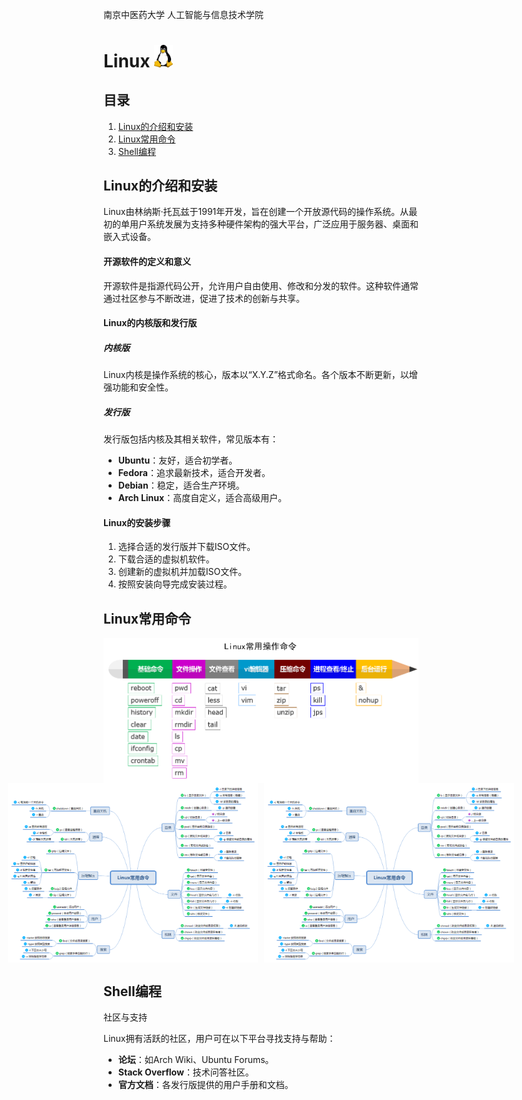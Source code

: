 南京中医药大学 人工智能与信息技术学院

# Linux <img src="figures/linux.logo.png" alt="图标" style="width:30px;" />

## 目录  

1. [Linux的介绍和安装](#Linux的介绍和安装)
2. [Linux常用命令](#Linux常用命令)
3. [Shell编程](#Shell编程)



## Linux的介绍和安装

Linux由林纳斯·托瓦兹于1991年开发，旨在创建一个开放源代码的操作系统。从最初的单用户系统发展为支持多种硬件架构的强大平台，广泛应用于服务器、桌面和嵌入式设备。  

#### 开源软件的定义和意义  

开源软件是指源代码公开，允许用户自由使用、修改和分发的软件。这种软件通常通过社区参与不断改进，促进了技术的创新与共享。  

#### Linux的内核版和发行版  

##### 内核版  

Linux内核是操作系统的核心，版本以“X.Y.Z”格式命名。各个版本不断更新，以增强功能和安全性。  

##### 发行版  

发行版包括内核及其相关软件，常见版本有：  

- **Ubuntu**：友好，适合初学者。  
- **Fedora**：追求最新技术，适合开发者。  
- **Debian**：稳定，适合生产环境。  
- **Arch Linux**：高度自定义，适合高级用户。  

#### Linux的安装步骤  

1. 选择合适的发行版并下载ISO文件。  
2. 下载合适的虚拟机软件。  
3. 创建新的虚拟机并加载ISO文件。  
4. 按照安装向导完成安装过程。  



## Linux常用命令

<div style="display: flex; justify-content: center;">  

  <img src="figures/command.png" alt="图片" style="width: 800px;" />  

</div>  

<div style="display: flex; justify-content: center;">  
  
  <img src="figures/LinuxCommand1.png" alt="图片1" style="width: 400px; margin-right: 10px;" />  
  <img src="figures/LinuxCommand2.png" alt="图片2" style="width: 400px;" />  
  
</div>  

## Shell编程



社区与支持  

Linux拥有活跃的社区，用户可在以下平台寻找支持与帮助：  

- **论坛**：如Arch Wiki、Ubuntu Forums。  
- **Stack Overflow**：技术问答社区。  
- **官方文档**：各发行版提供的用户手册和文档。
